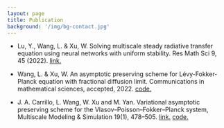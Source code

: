 ```yaml
---
layout: page
title: Publication
background: '/img/bg-contact.jpg'
---
```


* Lu, Y., Wang, L. & Xu, W. Solving multiscale steady radiative transfer equation using neural networks with uniform stability. Res Math Sci 9, 45 (2022). [link.](https://doi.org/10.1007/s40687-022-00345-z)

* Wang, L. & Xu, W. An asymptotic preserving scheme for Lévy-Fokker-Planck equation with fractional diffusion limit. Communications in mathematical sciences, accepted, 2022. [code.](https://github.com/woodssss/AP-scheme-for-LFP-equation)

* J. A. Carrillo, L. Wang, W. Xu and M. Yan. Variational asymptotic preserving scheme for the Vlasov–Poisson–Fokker–Planck system, Multiscale Modeling & Simulation 19(1), 478–505. [link.](https://doi.org/10.1137/20M1350431)   [code.](https://github.com/woodssss/AP-scheme-for-VPFP)
